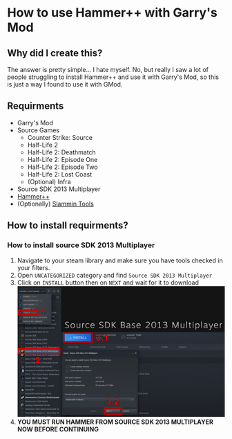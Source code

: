 # How to use Hammer++ with Garry's Mod

## Why did I create this?
The answer is pretty simple... I hate myself. No, but really I saw a lot of people struggling to install Hammer++ and use it with Garry's Mod, so this is just a way I found to use it with GMod.

## Requirments
- Garry's Mod
- Source Games
	- Counter Strike: Source
	- Half-Life 2
	- Half-Life 2: Deathmatch
	- Half-Life 2: Episode One
	- Half-Life 2: Episode Two
	- Half-Life 2: Lost Coast
	- (Optional) Infra
- Source SDK 2013 Multiplayer
- [Hammer++](https://ficool2.github.io/HammerPlusPlus-Website/index.html)
- (Optionally) [Slammin Tools](https://drive.google.com/drive/folders/17pQY8wDkednZi0kMZOSpAtNBNmFWm6GJ)

## How to install requirments?
### How to install source SDK 2013 Multiplayer
1. Navigate to your steam library and make sure you have tools checked in your filters.
2. Open `UNCATEGORIZED` category and find `Source SDK 2013 Multiplayer`
3. Click on `INSTALL` button then on `NEXT` and wait for it to download
![Image 1](./images/1.png)
4. **YOU MUST RUN HAMMER FROM SOURCE SDK 2013 MULTIPLAYER NOW BEFORE CONTINUING**
